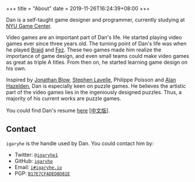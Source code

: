 +++
title = "About"
date = 2019-11-26T16:24:39+08:00
+++

Dan is a self-taught game designer and programmer, currently studying at [NYU Game Center](https://gamecenter.nyu.edu/).

Video games are an important part of Dan's life. He started playing video games ever since three years old. The turning point of Dan's life was when he played [Braid](http://braid-game.com/) and [Fez](http://www.fezgame.com/). These two games made him realize the importance of game design, and even small teams could make video games as great as triple A titles. From then on, he started learning game design on his own.

Inspired by [Jonathan Blow](https://twitter.com/Jonathan_Blow), [Stephen Lavelle](https://increpare.com/), Philippe Poisson and [Alan Hazelden](https://www.draknek.org/), Dan is especially keen on puzzle games. He believes the artistic part of the video games lies in the ingeniously designed puzzles. Thus, a majority of his current works are puzzle games.

You could find Dan's resume [here](/resume.pdf) [[中文版](/resume_cn.pdf)].

## Contact
`igaryhe` is the handle used by Dan. You could contact him by:
- Twitter: [`@igaryhe1`](https://twitter.com/igaryhe1)
- GitHub: [`igaryhe`](https://github.com/igaryhe)
- Email: [`i#igaryhe.io`](mailto:i@igaryhe.io)
- PGP: [`B17E7CFADED8D81E`](/pubkey.asc)
